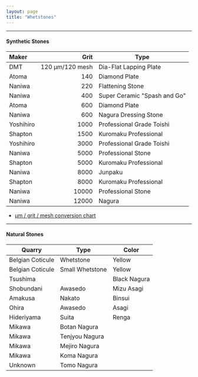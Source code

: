 ```yaml
---
layout: page
title: "Whetstones"
---
```


---

#### Synthetic Stones

| Maker  | Grit | Type |
| :--- | ---: | --- |
| DMT | 120 μm/120 mesh | Dia-Flat Lapping Plate |
| Atoma | 140 | Diamond Plate |
| Naniwa | 220 | Flattening Stone |
| Naniwa | 400 | Super Ceramic "Spash and Go" |
| Atoma | 600 | Diamond Plate |
| Naniwa | 600 | Nagura Dressing Stone |
| Yoshihiro | 1000 | Professional Grade Toishi |
| Shapton | 1500 | Kuromaku Professional |
| Yoshihiro | 3000 | Professional Grade Toishi |
| Naniwa | 5000 | Professional Stone |
| Shapton | 5000 | Kuromaku Professional |
| Naniwa | 8000 | Junpaku |
| Shapton | 8000 | Kuromaku Professional |
| Naniwa | 10000 | Professional Stone |
| Naniwa | 12000 | Nagura |

- [μm / grit / mesh conversion chart](https://www.markvlab.com/images/stories/pdf/GRIT-MICRON-MESH-CONVERSIONS.pdf)

* * *

#### Natural Stones

| Quarry | Type | Color |
| --- | --- | --- |
| Belgian Coticule | Whetstone | Yellow |
| Belgian Coticule | Small Whetstone | Yellow |
|Tsushima  | | Black Nagura |
| Shobundani | Awasedo| Mizu Asagi |
| Amakusa | Nakato | Binsui |
| Ohira | Awasedo | Asagi |
| Hideriyama | Suita | Renga |
| Mikawa | Botan Nagura | |
|Mikawa | Tenjyou Nagura | |
| Mikawa | Mejiro Nagura | |
| Mikawa | Koma Nagura | |
| Unknown | Tomo Nagura | |